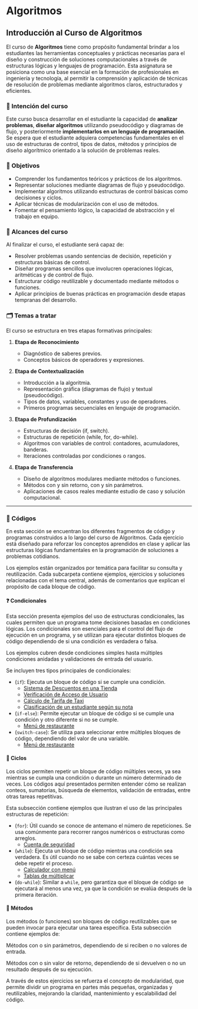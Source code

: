 # Algoritmos 

## Introducción al Curso de Algoritmos

El curso de **Algoritmos** tiene como propósito fundamental brindar a los estudiantes las herramientas conceptuales y prácticas necesarias para el diseño y construcción de soluciones computacionales a través de estructuras lógicas y lenguajes de programación. Esta asignatura se posiciona como una base esencial en la formación de profesionales en ingeniería y tecnología, al permitir la comprensión y aplicación de técnicas de resolución de problemas mediante algoritmos claros, estructurados y eficientes.

### 🎯 Intención del curso

Este curso busca desarrollar en el estudiante la capacidad de **analizar problemas**, **diseñar algoritmos** utilizando pseudocódigo y diagramas de flujo, y posteriormente **implementarlos en un lenguaje de programación**. Se espera que el estudiante adquiera competencias fundamentales en el uso de estructuras de control, tipos de datos, métodos y principios de diseño algorítmico orientado a la solución de problemas reales.

### 🧠 Objetivos

- Comprender los fundamentos teóricos y prácticos de los algoritmos.
- Representar soluciones mediante diagramas de flujo y pseudocódigo.
- Implementar algoritmos utilizando estructuras de control básicas como decisiones y ciclos.
- Aplicar técnicas de modularización con el uso de métodos.
- Fomentar el pensamiento lógico, la capacidad de abstracción y el trabajo en equipo.

### 📌 Alcances del curso

Al finalizar el curso, el estudiante será capaz de:
- Resolver problemas usando sentencias de decisión, repetición y estructuras básicas de control.
- Diseñar programas sencillos que involucren operaciones lógicas, aritméticas y de control de flujo.
- Estructurar código reutilizable y documentado mediante métodos o funciones.
- Aplicar principios de buenas prácticas en programación desde etapas tempranas del desarrollo.

### 🗂️ Temas a tratar

El curso se estructura en tres etapas formativas principales:

1. **Etapa de Reconocimiento**
   - Diagnóstico de saberes previos.
   - Conceptos básicos de operadores y expresiones.

2. **Etapa de Contextualización**
   - Introducción a la algoritmia.
   - Representación gráfica (diagramas de flujo) y textual (pseudocódigo).
   - Tipos de datos, variables, constantes y uso de operadores.
   - Primeros programas secuenciales en lenguaje de programación.

3. **Etapa de Profundización**
   - Estructuras de decisión (if, switch).
   - Estructuras de repetición (while, for, do-while).
   - Algoritmos con variables de control: contadores, acumuladores, banderas.
   - Iteraciones controladas por condiciones o rangos.

4. **Etapa de Transferencia**
   - Diseño de algoritmos modulares mediante métodos o funciones.
   - Métodos con y sin retorno, con y sin parámetros.
   - Aplicaciones de casos reales mediante estudio de caso y solución computacional.

---

### 🥸 Códigos

En esta sección se encuentran los diferentes fragmentos de código y programas construidos a lo largo del curso de Algoritmos. Cada ejercicio está diseñado para reforzar los conceptos aprendidos en clase y aplicar las estructuras lógicas fundamentales en la programación de soluciones a problemas cotidianos.

Los ejemplos están organizados por temática para facilitar su consulta y reutilización. Cada subcarpeta contiene ejemplos, ejercicios y soluciones relacionadas con el tema central, además de comentarios que explican el propósito de cada bloque de código.

#### ❓ Condicionales

Esta sección presenta ejemplos del uso de estructuras condicionales, las cuales permiten que un programa tome decisiones basadas en condiciones lógicas. Los condicionales son esenciales para el control del flujo de ejecución en un programa, y se utilizan para ejecutar distintos bloques de código dependiendo de si una condición es verdadera o falsa.

Los ejemplos cubren desde condiciones simples hasta múltiples condiciones anidadas y validaciones de entrada del usuario.

Se incluyen tres tipos principales de condicionales:

* (`if`): Ejecuta un bloque de código si se cumple una condición.
    - [Sistema de Descuentos en una Tienda](https://github.com/esteban3622/Algoritmos/blob/main/Code/Conditionals/SistemaDescuentosTienda.java)
    - [Verificación de Acceso de Usuario](https://github.com/esteban3622/Algoritmos/blob/main/Code/Conditionals/VerificacionAccesoUsuario.java)
    - [Cálculo de Tarifa de Taxi](https://github.com/esteban3622/Algoritmos/blob/main/Code/Conditionals/CalculoTarifaTaxi.java)
    - [Clasificación de un estudiante según su nota](https://github.com/esteban3622/Algoritmos/blob/main/Code/Conditionals/ClasificacionEstudiante.java)
* (`if-else`): Permite ejecutar un bloque de código si se cumple una condición y otro diferente si no se cumple.
    - [Menú de restaurante](https://github.com/esteban3622/Algoritmos/blob/main/Code/Conditionals/MenuRestauranteIf.java)
* (`switch-case`): Se utiliza para seleccionar entre múltiples bloques de código, dependiendo del valor de una variable.
    - [Menú de restaurante](https://github.com/esteban3622/Algoritmos/blob/main/Code/Conditionals/MenuRestauranteSwitch.java)

#### 🔄 Ciclos

Los ciclos permiten repetir un bloque de código múltiples veces, ya sea mientras se cumpla una condición o durante un número determinado de veces. Los códigos aquí presentados permiten entender cómo se realizan conteos, sumatorias, búsqueda de elementos, validación de entradas, entre otras tareas repetitivas.

Esta subsección contiene ejemplos que ilustran el uso de las principales estructuras de repetición:

* (`for`): Útil cuando se conoce de antemano el número de repeticiones. Se usa comúnmente para recorrer rangos numéricos o estructuras como arreglos.
    - [Cuenta de seguridad](https://github.com/esteban3622/Algoritmos/blob/main/Code/Loops/CuentaBloqueadaSeguridadFor.java)
* (`while`): Ejecuta un bloque de código mientras una condición sea verdadera. Es útil cuando no se sabe con certeza cuántas veces se debe repetir el proceso.
    - [Calculador con menú](https://github.com/esteban3622/Algoritmos/blob/main/Code/Loops/CalculadorWhile.java)
    - [Tablas de múltiplicar](https://github.com/esteban3622/Algoritmos/blob/main/Code/Loops/TablasMultiplicarWhile.java)
* (`do-while`): Similar a `while`, pero garantiza que el bloque de código se ejecutará al menos una vez, ya que la condición se evalúa después de la primera iteración.

#### 🧩 Métodos
Los métodos (o funciones) son bloques de código reutilizables que se pueden invocar para ejecutar una tarea específica. Esta subsección contiene ejemplos de:

Métodos con o sin parámetros, dependiendo de si reciben o no valores de entrada.

Métodos con o sin valor de retorno, dependiendo de si devuelven o no un resultado después de su ejecución.

A través de estos ejercicios se refuerza el concepto de modularidad, que permite dividir un programa en partes más pequeñas, organizadas y reutilizables, mejorando la claridad, mantenimiento y escalabilidad del código.